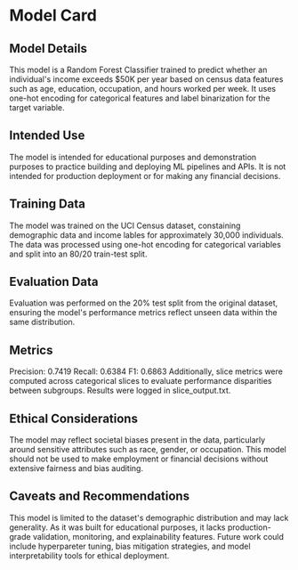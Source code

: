 # Model Card

## Model Details
This model is a Random Forest Classifier trained to predict whether an individual's income exceeds $50K per year based on census data features such as age, education, occupation, and hours worked per week. It uses one-hot encoding for categorical features and label binarization for the target variable. 

## Intended Use
The model is intended for educational purposes and demonstration purposes to practice building and deploying ML pipelines and APIs. It is not intended for production deployment or for making any financial decisions.

## Training Data
The model was trained on the UCI Census dataset, constaining demographic data and income lables for approximately 30,000 individuals. The data was processed using one-hot encoding for categorical variables and split into an 80/20 train-test split.

## Evaluation Data
Evaluation was performed on the 20% test split from the original dataset, ensuring the model's performance metrics reflect unseen data within the same distribution.

## Metrics
Precision: 0.7419 
Recall: 0.6384 
F1: 0.6863
Additionally, slice metrics were computed across categorical slices to evaluate performance disparities between subgroups. Results were logged in slice_output.txt.

## Ethical Considerations
The model may reflect societal biases present in the data, particularly around sensitive attributes such as race, gender, or occupation. This model should not be used to make employment or financial decisions without extensive fairness and bias auditing.

## Caveats and Recommendations
This model is limited to the dataset's demographic distribution and may lack generality. As it was built for educational purposes, it lacks production-grade validation, monitoring, and explainability features. Future work could include hyperpareter tuning, bias mitigation strategies, and model interpretability tools for ethical deployment.
